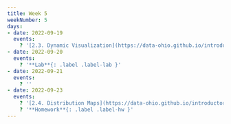 ```yaml
---
title: Week 5
weekNumber: 5
days:
- date: 2022-09-19
  events:
    ? '[2.3. Dynamic Visualization](https://data-ohio.github.io/introductory-data-science/2/3/2_3_dynamic_plotting.html)'
- date: 2022-09-20
  events:
    ? '**Lab**{: .label .label-lab }'
- date: 2022-09-21
  events:
    ? ''
- date: 2022-09-23
  events:
    ? '[2.4. Distribution Maps](https://data-ohio.github.io/introductory-data-science/2/4/2_4_distribution.html)'
    ? '**Homework**{: .label .label-hw }'
---
```

